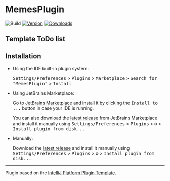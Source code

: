 # MemesPlugin

![Build](https://github.com/PDDMain/MemesPlugin/workflows/Build/badge.svg)
[![Version](https://img.shields.io/jetbrains/plugin/v/26177.svg)](https://plugins.jetbrains.com/plugin/26177)
[![Downloads](https://img.shields.io/jetbrains/plugin/d/26177.svg)](https://plugins.jetbrains.com/plugin/26177)

## Template ToDo list


<!-- Plugin description -->

<!-- Plugin description end -->

## Installation

- Using the IDE built-in plugin system:
  
  <kbd>Settings/Preferences</kbd> > <kbd>Plugins</kbd> > <kbd>Marketplace</kbd> > <kbd>Search for "MemesPlugin"</kbd> >
  <kbd>Install</kbd>
  
- Using JetBrains Marketplace:

  Go to [JetBrains Marketplace](https://plugins.jetbrains.com/plugin/26177) and install it by clicking the <kbd>Install to ...</kbd> button in case your IDE is running.

  You can also download the [latest release](https://plugins.jetbrains.com/plugin/26177/versions) from JetBrains Marketplace and install it manually using
  <kbd>Settings/Preferences</kbd> > <kbd>Plugins</kbd> > <kbd>⚙️</kbd> > <kbd>Install plugin from disk...</kbd>

- Manually:

  Download the [latest release](https://github.com/PDDMain/MemesPlugin/releases/latest) and install it manually using
  <kbd>Settings/Preferences</kbd> > <kbd>Plugins</kbd> > <kbd>⚙️</kbd> > <kbd>Install plugin from disk...</kbd>


---
Plugin based on the [IntelliJ Platform Plugin Template][template].

[template]: https://github.com/JetBrains/intellij-platform-plugin-template
[docs:plugin-description]: https://plugins.jetbrains.com/docs/intellij/plugin-user-experience.html#plugin-description-and-presentation
